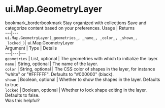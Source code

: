  
#  ui.Map.GeometryLayer
bookmark_borderbookmark Stay organized with collections  Save and categorize content based on your preferences.
Usage | Returns  
---|---  
`ui.Map.GeometryLayer(_geometries_, _name_, _color_, _shown_, _locked_)`|  ui.Map.GeometryLayer  
Argument | Type | Details  
---|---|---  
`geometries` | List<Geometry>, optional | The geometries with which to initialize the layer.  
`name` | String, optional | The name of the layer.  
`color` | String, optional | The CSS color of shapes in the layer, for instance "white" or "#FFFFFF". Defaults to "#000000" (black).  
`shown` | Boolean, optional | Whether to show the shapes in the layer. Defaults to true.  
`locked` | Boolean, optional | Whether to lock shape editing in the layer. Defaults to false.  
Was this helpful?
